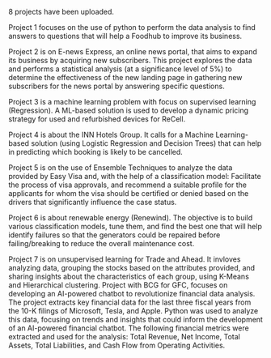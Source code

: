 8 projects have been uploaded.

Project 1 focuses on the use of python to perform the data analysis to find answers to questions that will help a Foodhub to improve its business.

Project 2 is on E-news Express, an online news portal, that aims to expand its business by acquiring new subscribers. This project explores the data and performs a statistical analysis (at a significance level of 5%) to determine the effectiveness of the new landing page in gathering new subscribers for the news portal by answering specific questions.

Project 3 is a machine learning problem with focus on supervised learning (Regression). A ML-based solution is used to develop a dynamic pricing strategy for used and refurbished devices for ReCell.

Project 4 is about the INN Hotels Group. It calls for a Machine Learning-based solution (using Logistic Regression and Decision Trees) that can help in predicting which booking is likely to be cancelled.

Project 5 is on the use of Ensemble Techniques to analyze the data provided by Easy Visa and, with the help of a classification model: Facilitate the process of visa approvals, and recommend a suitable profile for the applicants for whom the visa should be certified or denied based on the drivers that significantly influence the case status.

Project 6 is about renewable energy (Renewind). The objective is to build various classification models, tune them, and find the best one that will help identify failures so that the generators could be repaired before failing/breaking to reduce the overall maintenance cost.

Project 7 is on unsupervised learning for Trade and Ahead. It invloves analyzing data, grouping the stocks based on the attributes provided, and sharing insights about the characteristics of each group, using K-Means and Hierarchical clustering.
Project with BCG for GFC, focuses on developing an AI-powered chatbot to revolutionize financial data analysis. The project extracts key financial data for the last three fiscal years from the 10-K filings of Microsoft, Tesla, and Apple. Python was used to analyze this data, focusing on trends and insights that could inform the development of an AI-powered financial chatbot. The following financial metrics were extracted and used for the analysis: Total Revenue, Net Income, Total Assets, Total Liabilities, and Cash Flow from Operating Activities.
